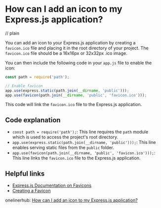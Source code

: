 # How can I add an icon to my Express.js application?
// plain

You can add an icon to your Express.js application by creating a `favicon.ico` file and placing it in the root directory of your project. The `favicon.ico` file should be a 16x16px or 32x32px .ico image.

You can then include the following code in your `app.js` file to enable the icon:

```javascript
const path = require('path');

// Enable favicon
app.use(express.static(path.join(__dirname, 'public')));
app.use(favicon(path.join(__dirname, 'public', 'favicon.ico')));
```

This code will link the `favicon.ico` file to the Express.js application.

## Code explanation

- `const path = require('path');`: This line requires the `path` module which is used to access the project's root directory.
- `app.use(express.static(path.join(__dirname, 'public')));`: This line enables serving static files from the `public` folder.
- `app.use(favicon(path.join(__dirname, 'public', 'favicon.ico')));`: This line links the `favicon.ico` file to the Express.js application.

## Helpful links
- [Express.js Documentation on Favicons](https://expressjs.com/en/resources/middleware/favicon.html)
- [Creating a Favicon](https://www.w3.org/2005/10/howto-favicon)

onelinerhub: [How can I add an icon to my Express.js application?](https://onelinerhub.com/expressjs/how-can-i-add-an-icon-to-my-express-js-application)